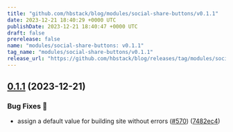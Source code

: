 ```yaml
---
title: "github.com/hbstack/blog/modules/social-share-buttons/v0.1.1"
date: 2023-12-21 18:40:29 +0000 UTC
publishDate: 2023-12-21 18:40:47 +0000 UTC
draft: false
prerelease: false
name: "modules/social-share-buttons: v0.1.1"
tag_name: "modules/social-share-buttons/v0.1.1"
release_url: "https://github.com/hbstack/blog/releases/tag/modules/social-share-buttons/v0.1.1"
---
```


## [0.1.1](https://github.com/hbstack/blog/compare/modules/social-share-buttons/v0.1.0...modules/social-share-buttons/v0.1.1) (2023-12-21)


### Bug Fixes 🐞

* assign a default value for building site without errors ([#570](https://github.com/hbstack/blog/issues/570)) ([7482ec4](https://github.com/hbstack/blog/commit/7482ec42d4860cdd5b7b4908af1963060ccf91c1))
